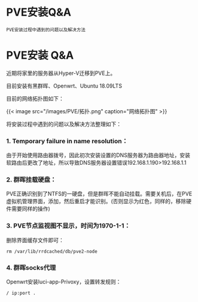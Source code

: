 # PVE安装Q&A


    PVE安装过程中遇到的问题以及解决方法

<!--more-->

# PVE安装 Q&A

   近期将家里的服务器从Hyper-V迁移到PVE上。

   目前安装有黑群晖、Openwrt、Ubuntu 18.09LTS

   目前的网络拓扑图如下：

   {{< image src="/images/PVE/拓扑.png" caption="网络拓扑图" >}} 

   将安装过程中遇到的问题以及解决方法整理如下：

### 1. Temporary failure in name resolution：

   由于开始使用路由器拨号，因此初次安装设置的DNS服务器为路由器地址，安装软路由后更改了地址，所以导致DNS服务器设置错误192.168.1.190>192.168.1.1

### 2. 群晖挂载硬盘：

   PVE正确识别到了NTFS的一硬盘，但是群晖不能自动挂载。需要关机后，在PVE虚拟机管理界面，添加，然后重启才能识别。(否则显示为红色，同样的，移除硬件需要同样的操作)

### 3. PVE节点监视图不显示，时间为1970-1-1：

   删除界面缓存文件即可：

   ```Shell
   rm /var/lib/rrdcached/db/pve2-node
   ```

### 4. 群晖socks代理

   Openwrt安装luci-app-Privoxy，设置转发规则：

   ```Shell
   / ip:port .
   ```
